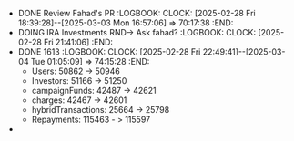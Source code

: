 - DONE Review Fahad's PR
  :LOGBOOK:
  CLOCK: [2025-02-28 Fri 18:39:28]--[2025-03-03 Mon 16:57:06] =>  70:17:38
  :END:
- DOING IRA  Investments RND-> Ask fahad?
  :LOGBOOK:
  CLOCK: [2025-02-28 Fri 21:41:06]
  :END:
- DONE 1613
  :LOGBOOK:
  CLOCK: [2025-02-28 Fri 22:49:41]--[2025-03-04 Tue 01:05:09] =>  74:15:28
  :END:
	- Users: 50862 -> 50946
	- Investors: 51166 -> 51250
	- campaignFunds: 42487 -> 42621
	- charges: 42467 -> 42601
	- hybridTransactions: 25664 -> 25798
	- Repayments: 115463 - > 115597
-